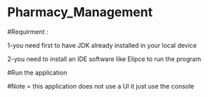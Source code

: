 # Pharmacy_Management

#Requirment :

1-you need first to have JDK already installed in your local device

2-you need to install an IDE software like Elipce to run the program
 
 
 
#Run the application 

#Note = this application does not use a UI it just use the console
